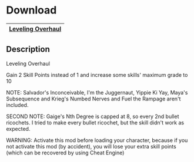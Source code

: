 # Download
[Leveling Overhaul](https://raw.githubusercontent.com/BLCM/BLCMods/master/Borderlands%202%20mods/Coleby/Leveling%20Overhaul)|
----|

## Description
Leveling Overhaul

Gain 2 Skill Points instead of 1 and increase some skills' maximum grade to 10

NOTE: Salvador's Inconceivable, I'm the Juggernaut, Yippie Ki Yay, 
Maya's Subsequence and Krieg's Numbed Nerves and Fuel the Rampage aren't included.

SECOND NOTE: Gaige's Nth Degree is capped at 8, so every 2nd bullet 
ricochets. I tried to make every bullet ricochet, but the skill didn't work as expected.

WARNING: Activate this mod before loading your character, because if you 
not activate this mod (by accident), you will lose your extra skill points
 (which can be recovered by using Cheat Engine)